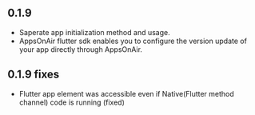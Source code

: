 ## 0.1.9
- Saperate app initialization method and usage.
- AppsOnAir flutter sdk enables you to configure the version update of your app directly through AppsOnAir.
## 0.1.9 fixes
- Flutter app element was accessible even if Native(Flutter method channel) code is running (fixed)


